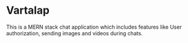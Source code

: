 # Vartalap 
This is a MERN stack chat application which includes features like User authorization, sending images and videos during chats.
